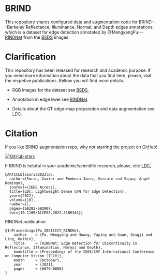 # BRIND
This repository shares configured data and augmentation code for BRIND---Berkeley Reflectance, Illuminance, Normal, and Depth edges annotations,
which is a dataset for edge detection annotated by @MengyangPu---[RINDNet](https://github.com/MengyangPu/RINDNet) from
the [BSDS](https://www2.eecs.berkeley.edu/Research/Projects/CS/vision/bsds/) images.

# Clarification
 This repository has been released for research and academic purpose. If you need more information about the data 
 that you find here, please, visit the respetive publications. Bellow you will find more details.
 
  * RGB images for the dataset see [BSDS](https://www2.eecs.berkeley.edu/Research/Projects/CS/vision/bsds/).
  
  * Annotation in edge level see [RINDNet](https://github.com/MengyangPu/RINDNet).
  
  * Details about the GT edge-map preparation and data augmentation see [LDC](https://github.com/xavysp/LDC).
  
 # Citation

If you like BRIND augmentation repo, why not starring the project on GitHub!

[![GitHub stars](https://img.shields.io/github/stars/xavysp/BRIND.svg?style=social&label=Star&maxAge=3600)](https://GitHub.com/xavysp/BRIND/stargazers/)

If BRIND is helpful in your academic/scientific research, please, cite [LDC](https://github.com/xavysp/LDC),
```
@ARTICLE{xsoria2022ldc,
  author={Soria, Xavier and Pomboza-Junez, Gonzalo and Sappa, Angel Domingo},
  journal={IEEE Access}, 
  title={LDC: Lightweight Dense CNN for Edge Detection}, 
  year={2022},
  volume={10},
  number={},
  pages={68281-68290},
  doi={10.1109/ACCESS.2022.3186344}}
```

RINDNet publication:

```
@InProceedings{Pu_2021ICCV_RINDNet,
    author    = {Pu, Mengyang and Huang, Yaping and Guan, Qingji and Ling, Haibin},
    title     = {RINDNet: Edge Detection for Discontinuity in Reflectance, Illumination, Normal and Depth},
    booktitle = {Proceedings of the IEEE/CVF International Conference on Computer Vision (ICCV)},
    month     = {October},
    year      = {2021},
    pages     = {6879-6888}
}
```
